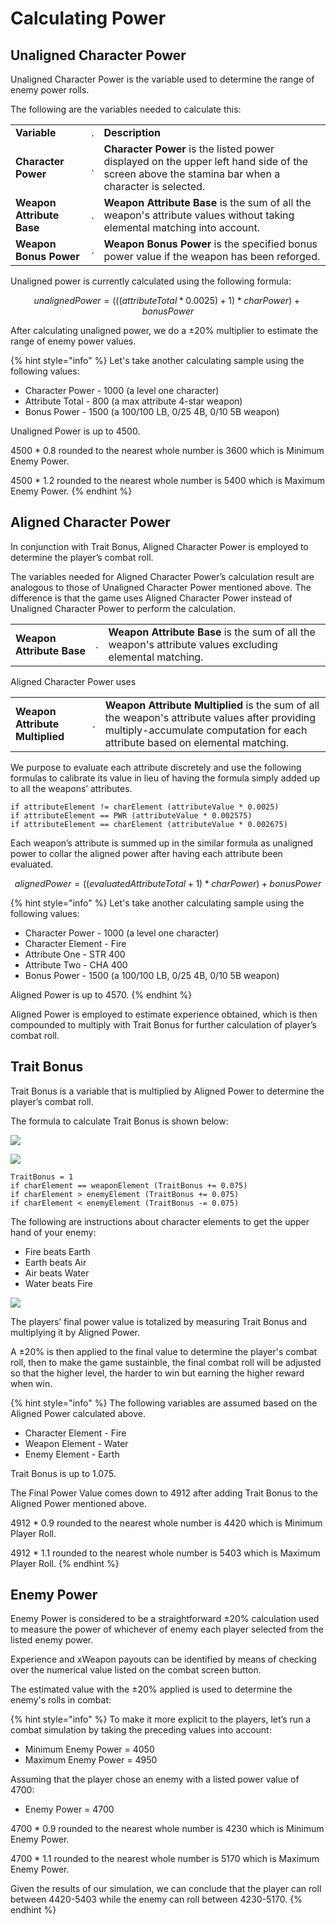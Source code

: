 # Calculating Power

## Unaligned Character Power

Unaligned Character Power is the variable used to determine the range of enemy power rolls.

The following are the variables needed to calculate this:

|                           |   |                                                                                                                                                 |
| ------------------------- | - | ----------------------------------------------------------------------------------------------------------------------------------------------- |
| **Variable**              | . | **Description**                                                                                                                                 |
| **Character Power**       | . | **Character Power** is the listed power displayed on the upper left hand side of the screen above the stamina bar when a character is selected. |
| **Weapon Attribute Base** | . | **Weapon Attribute Base** is the sum of all the weapon's attribute values without taking elemental matching into account.                       |
| **Weapon Bonus Power**    | . | **Weapon Bonus Power** is the specified bonus power value if the weapon has been reforged.                                                      |

Unaligned power is currently calculated using the following formula:

$$
unalignedPower = (((attributeTotal * 0.0025) + 1) * charPower) +bonusPower
$$

After calculating unaligned power, we do a ±20% multiplier to estimate the range of enemy power values.

{% hint style="info" %}
Let's take another calculating sample using the following values:

* Character Power - 1000 (a level one character)
* Attribute Total - 800 (a max attribute 4-star weapon)
* Bonus Power - 1500 (a 100/100 LB, 0/25 4B, 0/10 5B weapon)

Unaligned Power is up to 4500.

4500 \* 0.8 rounded to the nearest whole number is 3600 which is Minimum Enemy Power.

4500 \* 1.2 rounded to the nearest whole number is 5400 which is Maximum Enemy Power.
{% endhint %}

## Aligned Character Power

In conjunction with Trait Bonus, Aligned Character Power is employed to determine the player’s combat roll.

The variables needed for Aligned Character Power’s calculation result are analogous to those of Unaligned Character Power mentioned above. The difference is that the game uses Aligned Character Power instead of Unaligned Character Power to perform the calculation.

|                           |   |                                                                                                         |
| ------------------------- | - | ------------------------------------------------------------------------------------------------------- |
| **Weapon Attribute Base** | . | **Weapon Attribute Base** is the sum of all the weapon's attribute values excluding elemental matching. |

Aligned Character Power uses

|                                 |   |                                                                                                                                                                                 |
| ------------------------------- | - | ------------------------------------------------------------------------------------------------------------------------------------------------------------------------------- |
| **Weapon Attribute Multiplied** | . | **Weapon Attribute Multiplied** is the sum of all the weapon's attribute values after providing multiply-accumulate computation for each attribute based on elemental matching. |

We purpose to evaluate each attribute discretely and use the following formulas to calibrate its value in lieu of having the formula simply added up to all the weapons’ attributes.

```
if attributeElement != charElement (attributeValue * 0.0025)
if attributeElement == PWR (attributeValue * 0.002575)
if attributeElement == charElement (attributeValue * 0.002675)
```

Each weapon’s attribute is summed up in the similar formula as unaligned power to collar the aligned power after having each attribute been evaluated.

$$
alignedPower = ((evaluatedAttributeTotal + 1) * charPower) + bonusPower
$$

{% hint style="info" %}
Let's take another calculating sample using the following values:

* Character Power - 1000 (a level one character)
* Character Element - Fire
* Attribute One - STR 400
* Attribute Two - CHA 400
* Bonus Power - 1500 (a 100/100 LB, 0/25 4B, 0/10 5B weapon)

Aligned Power is up to 4570.
{% endhint %}

Aligned Power is employed to estimate experience obtained, which is then compounded to multiply with Trait Bonus for further calculation of player’s combat roll.

## Trait Bonus

Trait Bonus is a variable that is multiplied by Aligned Power to determine the player’s combat roll.

The formula to calculate Trait Bonus is shown below:

![](../../.gitbook/assets/13.jpg)

![](<../../.gitbook/assets/12 (1) (1).jpg>)

```
TraitBonus = 1
if charElement == weaponElement (TraitBonus += 0.075)
if charElement > enemyElement (TraitBonus += 0.075)
if charElement < enemyElement (TraitBonus -= 0.075)
```

The following are instructions about character elements to get the upper hand of your enemy:

* Fire beats Earth
* Earth beats Air
* Air beats Water
* Water beats Fire

![](<../../.gitbook/assets/14 (1) (1).jpg>)

The players’ final power value is totalized by measuring Trait Bonus and multiplying it by Aligned Power.

A ±20% is then applied to the final value to determine the player's combat roll, then to make the game sustainble, the final combat roll will be adjusted so that the higher level, the harder to win but earning the higher reward when win.

{% hint style="info" %}
The following variables are assumed based on the Aligned Power calculated above.

* Character Element - Fire
* Weapon Element - Water
* Enemy Element - Earth

Trait Bonus is up to 1.075.

The Final Power Value comes down to 4912 after adding Trait Bonus to the Aligned Power mentioned above.

4912 \* 0.9 rounded to the nearest whole number is 4420 which is Minimum Player Roll.

4912 \* 1.1 rounded to the nearest whole number is 5403 which is Maximum Player Roll.
{% endhint %}

## Enemy Power

Enemy Power is considered to be a straightforward ±20% calculation used to measure the power of whichever of enemy each player selected from the listed enemy power.

Experience and xWeapon payouts can be identified by means of checking over the numerical value listed on the combat screen button.

The estimated value with the ±20% applied is used to determine the enemy's rolls in combat:

{% hint style="info" %}
To make it more explicit to the players, let’s run a combat simulation by taking the preceding values into account:

* Minimum Enemy Power = 4050
* Maximum Enemy Power = 4950

Assuming that the player chose an enemy with a listed power value of 4700:

* Enemy Power = 4700

4700 \* 0.9 rounded to the nearest whole number is 4230 which is Minimum Enemy Power.

4700 \* 1.1 rounded to the nearest whole number is 5170 which is Maximum Enemy Power.

Given the results of our simulation, we can conclude that the player can roll between 4420-5403 while the enemy can roll between 4230-5170.
{% endhint %}
